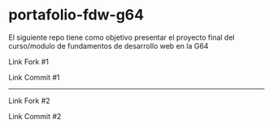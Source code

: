 # portafolio-fdw-g64
El siguiente repo tiene como objetivo presentar el proyecto final del curso/modulo de fundamentos de desarrollo web en la G64

Link Fork #1

Link Commit #1

_______

Link Fork #2

Link Commit #2


